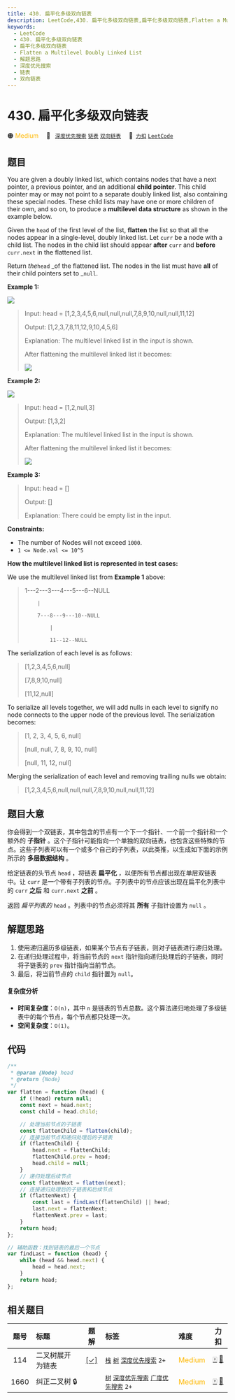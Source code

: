 ```yaml
---
title: 430. 扁平化多级双向链表
description: LeetCode,430. 扁平化多级双向链表,扁平化多级双向链表,Flatten a Multilevel Doubly Linked List,解题思路,深度优先搜索,链表,双向链表
keywords:
  - LeetCode
  - 430. 扁平化多级双向链表
  - 扁平化多级双向链表
  - Flatten a Multilevel Doubly Linked List
  - 解题思路
  - 深度优先搜索
  - 链表
  - 双向链表
---
```


# 430. 扁平化多级双向链表

🟠 <font color=#ffb800>Medium</font>&emsp; 🔖&ensp; [`深度优先搜索`](/tag/depth-first-search.md) [`链表`](/tag/linked-list.md) [`双向链表`](/tag/doubly-linked-list.md)&emsp; 🔗&ensp;[`力扣`](https://leetcode.cn/problems/flatten-a-multilevel-doubly-linked-list) [`LeetCode`](https://leetcode.com/problems/flatten-a-multilevel-doubly-linked-list)

## 题目

You are given a doubly linked list, which contains nodes that have a next
pointer, a previous pointer, and an additional **child pointer**. This child
pointer may or may not point to a separate doubly linked list, also containing
these special nodes. These child lists may have one or more children of their
own, and so on, to produce a **multilevel data structure** as shown in the
example below.

Given the `head` of the first level of the list, **flatten** the list so that
all the nodes appear in a single-level, doubly linked list. Let `curr` be a
node with a child list. The nodes in the child list should appear **after**
`curr` and **before** `curr.next` in the flattened list.

Return _the_`head` _of the flattened list. The nodes in the list must have
**all** of their child pointers set to _`null`.

**Example 1:**

![](https://assets.leetcode.com/uploads/2021/11/09/flatten11.jpg)

> Input: head = [1,2,3,4,5,6,null,null,null,7,8,9,10,null,null,11,12]
>
> Output: [1,2,3,7,8,11,12,9,10,4,5,6]
>
> Explanation: The multilevel linked list in the input is shown.
>
> After flattening the multilevel linked list it becomes:
>
> ![](https://assets.leetcode.com/uploads/2021/11/09/flatten12.jpg)

**Example 2:**

![](https://assets.leetcode.com/uploads/2021/11/09/flatten2.1jpg)

> Input: head = [1,2,null,3]
>
> Output: [1,3,2]
>
> Explanation: The multilevel linked list in the input is shown.
>
> After flattening the multilevel linked list it becomes:
>
> ![](https://assets.leetcode.com/uploads/2021/11/24/list.jpg)

**Example 3:**

> Input: head = []
>
> Output: []
>
> Explanation: There could be empty list in the input.

**Constraints:**

- The number of Nodes will not exceed `1000`.
- `1 <= Node.val <= 10^5`

**How the multilevel linked list is represented in test cases:**

We use the multilevel linked list from **Example 1** above:

> 1---2---3---4---5---6--NULL
>
>         |
>
>         7---8---9---10--NULL
>
>             |
>
>             11--12--NULL

The serialization of each level is as follows:

> [1,2,3,4,5,6,null]
>
> [7,8,9,10,null]
>
> [11,12,null]

To serialize all levels together, we will add nulls in each level to signify
no node connects to the upper node of the previous level. The serialization
becomes:

> [1, 2, 3, 4, 5, 6, null]
>
> [null, null, 7, 8, 9, 10, null]
>
> [null, 11, 12, null]

Merging the serialization of each level and removing trailing nulls we obtain:

> [1,2,3,4,5,6,null,null,null,7,8,9,10,null,null,11,12]

## 题目大意

你会得到一个双链表，其中包含的节点有一个下一个指针、一个前一个指针和一个额外的 **子指针** 。这个子指针可能指向一个单独的双向链表，也包含这些特殊的节点。这些子列表可以有一个或多个自己的子列表，以此类推，以生成如下面的示例所示的 **多层数据结构** 。

给定链表的头节点 `head` ，将链表 **扁平化** ，以便所有节点都出现在单层双链表中。让 `curr` 是一个带有子列表的节点。子列表中的节点应该出现在扁平化列表中的 `curr` **之后** 和 `curr.next` **之前** 。

返回 _扁平列表的_ `head` 。列表中的节点必须将其 **所有** 子指针设置为 `null` 。

## 解题思路

1. 使用递归遍历多级链表，如果某个节点有子链表，则对子链表进行递归处理。
2. 在递归处理过程中，将当前节点的 `next` 指针指向递归处理后的子链表，同时将子链表的 `prev` 指针指向当前节点。
3. 最后，将当前节点的 `child` 指针置为 `null`。

#### 复杂度分析

- **时间复杂度**：`O(n)`，其中 `n` 是链表的节点总数。这个算法递归地处理了多级链表中的每个节点，每个节点都只处理一次。
- **空间复杂度**：`O(1)`。

## 代码

```javascript
/**
 * @param {Node} head
 * @return {Node}
 */
var flatten = function (head) {
	if (!head) return null;
	const next = head.next;
	const child = head.child;

	// 处理当前节点的子链表
	const flattenChild = flatten(child);
	// 连接当前节点和递归处理后的子链表
	if (flattenChild) {
		head.next = flattenChild;
		flattenChild.prev = head;
		head.child = null;
	}
	// 递归处理后续节点
	const flattenNext = flatten(next);
	// 连接递归处理后的子链表和后续节点
	if (flattenNext) {
		const last = findLast(flattenChild) || head;
		last.next = flattenNext;
		flattenNext.prev = last;
	}
	return head;
};

// 辅助函数：找到链表的最后一个节点
var findLast = function (head) {
	while (head && head.next) {
		head = head.next;
	}
	return head;
};
```

## 相关题目

<!-- prettier-ignore -->
| 题号 | 标题 | 题解 | 标签 | 难度 | 力扣 |
| :------: | :------ | :------: | :------ | :------ | :------: |
| 114 | 二叉树展开为链表 | [[✓]](/problem/0114.md) |  [`栈`](/tag/stack.md) [`树`](/tag/tree.md) [`深度优先搜索`](/tag/depth-first-search.md) `2+` | <font color=#ffb800>Medium</font> | [🀄️](https://leetcode.cn/problems/flatten-binary-tree-to-linked-list) [🔗](https://leetcode.com/problems/flatten-binary-tree-to-linked-list) |
| 1660 | 纠正二叉树 🔒 |  |  [`树`](/tag/tree.md) [`深度优先搜索`](/tag/depth-first-search.md) [`广度优先搜索`](/tag/breadth-first-search.md) `2+` | <font color=#ffb800>Medium</font> | [🀄️](https://leetcode.cn/problems/correct-a-binary-tree) [🔗](https://leetcode.com/problems/correct-a-binary-tree) |